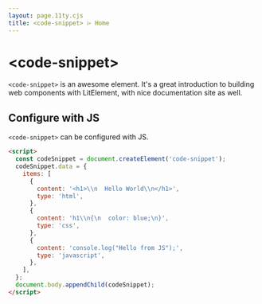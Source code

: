 ```yaml
---
layout: page.11ty.cjs
title: <code-snippet> ⌲ Home
---
```


# &lt;code-snippet>

`<code-snippet>` is an awesome element. It's a great introduction to building web components with LitElement, with nice documentation site as well.

## Configure with JS

<section class="columns">
  <div>

`<code-snippet>` can be configured with JS.

```html
<script>
  const codeSnippet = document.createElement('code-snippet');
  codeSnippet.data = {
    items: [
      {
        content: '<h1>\\n  Hello World\\n</h1>',
        type: 'html',
      },
      {
        content: 'h1\\n{\n  color: blue;\n}',
        type: 'css',
      },
      {
        content: 'console.log("Hello from JS");',
        type: 'javascript',
      },
    ],
  };
  document.body.appendChild(codeSnippet);
</script>
```

  </div>
</section>
<script>
  const codeSnippet = document.createElement('code-snippet');
  codeSnippet.data  =  {
    items: [
      {
        content: '<h1>\\n  Hello World\\n</h1>',
        type: 'html',
      },
      {
        content: 'h1\\n{\n  color: blue;\n}',
        type: 'css',
      },
      {
        content: 'console.log("Hello from JS");',
        type: 'javascript',
      },
    ],
  };
  document.body.appendChild(codeSnippet);
</script>
